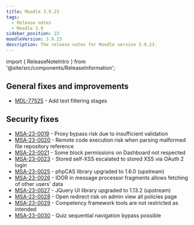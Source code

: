 ```yaml
---
title: Moodle 3.9.23
tags:
  - Release notes
  - Moodle 3.9
sidebar_position: 23
moodleVersion: 3.9.23
description: The release notes for Moodle version 3.9.23.
---
```


import { ReleaseNoteIntro } from '@site/src/components/ReleaseInformation';

<ReleaseNoteIntro releaseName={frontMatter.moodleVersion} />

## General fixes and improvements
<!-- cspell:disable -->
- [MDL-77525](https://tracker.moodle.org/browse/MDL-77525) - Add text filtering stages
<!-- cspell:enable -->

## Security fixes
<!-- cspell:disable -->
- [MSA-23-0019](https://moodle.org/mod/forum/discuss.php?d=449640) - Proxy bypass risk due to insufficient validation
- [MSA-23-0020](https://moodle.org/mod/forum/discuss.php?d=449641) - Remote code execution risk when parsing malformed file repository reference
- [MSA-23-0021](https://moodle.org/mod/forum/discuss.php?d=449642) - Some block permissions on Dashboard not respected
- [MSA-23-0023](https://moodle.org/mod/forum/discuss.php?d=449644) - Stored self-XSS escalated to stored XSS via OAuth 2 login
- [MSA-23-0025](https://moodle.org/mod/forum/discuss.php?d=449646) - phpCAS library upgraded to 1.6.0 (upstream)
- [MSA-23-0026](https://moodle.org/mod/forum/discuss.php?d=449647) - IDOR in message processor fragments allows fetching of other users' data
- [MSA-23-0027](https://moodle.org/mod/forum/discuss.php?d=449648) - JQuery UI library upgraded to 1.13.2 (upstream)
- [MSA-23-0028](https://moodle.org/mod/forum/discuss.php?d=449649) - Open redirect risk on admin view all policies page
- [MSA-23-0029](https://moodle.org/mod/forum/discuss.php?d=449650) - Competency framework tools are not restricted as intended
- [MSA-23-0030](https://moodle.org/mod/forum/discuss.php?d=449651) - Quiz sequential navigation bypass possible
<!-- cspell:enable -->
